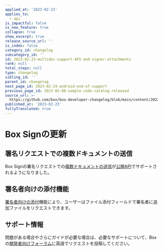 ```yaml
---
applied_at: '2023-02-23'
applies_to:
  - api
is_impactful: false
is_new_feature: true
collapse: true
show_excerpt: true
release_source_url: ''
is_index: false
category_id: changelog
subcategory_id: ''
id: 2023-02-23-multidoc-support-API-and-signer-attachments
rank: null
total_steps: null
type: changelog
sibling_id: ''
parent_id: changelog
next_page_id: 2023-02-24-android-end-of-support
previous_page_id: 2023-02-08-sample-code-catalog-released
source_url: >-
  https://github.com/box/box-developer-changelog/blob/main/content/2023/02-23-multidoc-support-API-and-signer-attachments.md
published_at: '2023-02-23'
fullyTranslated: true
---
```

# Box Signの更新

## 署名リクエストでの複数ドキュメントの送信

Box Signの署名リクエストでの[複数ドキュメントの送信][1]が[公開API][2]でサポートされるようになりました。

## 署名者向けの添付機能

[署名者向けの添付][3]機能により、ユーザーはファイル添付フィールドで署名者に追加ファイルをリクエストできます。

## サポート情報

問題がある場合やさらにガイドが必要な場合は、必要なサポートについて、Boxの[開発者向けフォーラム][4]に英語でリクエストを投稿してください。

[1]: https://support.box.com/hc/en-us/sections/10302887198227-Multiple-documents-in-a-signature-request

[2]: e://post-sign-requests

[3]: r://sign-request#param-signers-inputs-content_type

[4]: https://support.box.com/hc/en-us/community/topics/360001932973-Platform-and-Developer-Forum
